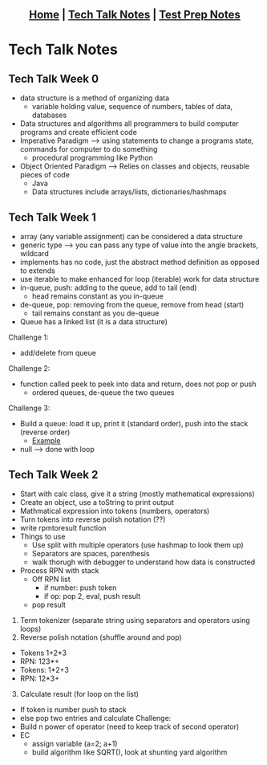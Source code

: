 <h2 align="center"> <a href="https://rachelklee.github.io/csa-datastructures/">Home</a> | <a href="https://rachelklee.github.io/csa-datastructures/techtalknotes">Tech Talk Notes</a> | <a href="https://rachelklee.github.io/csa-datastructures/testprep">Test Prep Notes</a></h2>

# Tech Talk Notes

## Tech Talk Week 0
- data structure is a method of organizing data
     - variable holding value, sequence of numbers, tables of data, databases
- Data structures and algorithms all programmers to build computer programs and create efficient code
- Imperative Paradigm --> using statements to change a programs state, commands for computer to do something
     - procedural programming like Python
- Object Oriented Paradigm --> Relies on classes and objects, reusable pieces of code
     - Java
     - Data structures include arrays/lists, dictionaries/hashmaps 

## Tech Talk Week 1
- array (any variable assignment) can be considered a data structure
- generic type --> you can pass any type of value into the angle brackets, wildcard
- implements has no code, just the abstract method definition as opposed to extends
- use iterable to make enhanced for loop (iterable) work for data structure
- in-queue, push: adding to the queue, add to tail (end)
     - head remains constant as you in-queue 
- de-queue, pop: removing from the queue, remove from head (start)
     - tail remains constant as you de-queue
- Queue has a linked list (it is a data structure)

Challenge 1:
- add/delete from queue

Challenge 2: 
- function called peek to peek into data and return, does not pop or push
     - ordered queues, de-queue the two queues

Challenge 3: 
- Build a queue: load it up, print it (standard order), push into the stack (reverse order)
     - [Example](https://github.com/nighthawkcoders/nighthawk_csa/blob/master/src/main/java/com/nighthawk/csa/utility/LinkedLists/Stack.java)
- null --> done with loop


## Tech Talk Week 2
- Start with calc class, give it a string (mostly mathematical expressions)
- Create an object, use a toString to print output
- Mathmatical expression into tokens (numbers, operators)
- Turn tokens into reverse polish notation (??)
- write rpmtoresult function
- Things to use
     - Use split with multiple operators (use hashmap to look them up)
     - Separators are spaces, parenthesis
     - walk thorugh with debugger to understand how data is constructed
- Process RPN with stack
     - Off RPN list
          - if number: push token
          - if op: pop 2, eval, push result
     - pop result 
        
1. Term tokenizer (separate string using separators and operators using loops)
2. Reverse polish notation (shuffle around and pop)
- Tokens 1+2*3
- RPN: 123*+
- Tokens: 1*2+3
- RPN: 12*3+
3. Calculate result (for loop on the list)
- If token is number push to stack
- else pop two entries and calculate 
Challenge:
- Build n power of operator (need to keep track of second operator)
- EC
     - assign variable (a=2; a+1)
     - build algorithm like SQRT(), look at shunting yard algorithm
